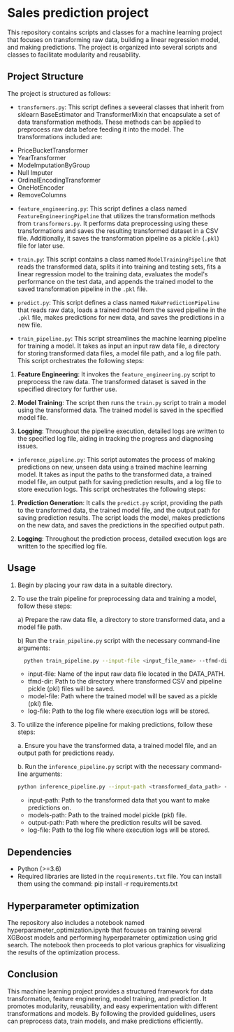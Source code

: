 # Sales prediction project
This repository contains scripts and classes for a machine learning project that focuses on transforming raw data, building a linear regression model, and making predictions. The project is organized into several scripts and classes to facilitate modularity and reusability.

## Project Structure

The project is structured as follows:

- `transformers.py`: This script defines a seveeral classes that inherit from sklearn BaseEstimator and TransformerMixin that encapsulate a set of data transformation methods. These methods can be applied to preprocess raw data before feeding it into the model. The transformations included are:
* PriceBucketTransformer
* YearTransformer
* ModeImputationByGroup
* Null Imputer
* OrdinalEncodingTransformer
* OneHotEncoder
* RemoveColumns

- `feature_engineering.py`: This script defines a class named `FeatureEngineeringPipeline` that utilizes the transformation methods from `transformers.py`. It performs data preprocessing using these transformations and saves the resulting transformed dataset in a CSV file. Additionally, it saves the transformation pipeline as a pickle (`.pkl`) file for later use.

- `train.py`: This script contains a class named `ModelTrainingPipeline` that reads the transformed data, splits it into training and testing sets, fits a linear regression model to the training data, evaluates the model's performance on the test data, and appends the trained model to the saved transformation pipeline in the `.pkl` file.

- `predict.py`: This script defines a class named `MakePredictionPipeline` that reads raw data, loads a trained model from the saved pipeline in the `.pkl` file, makes predictions for new data, and saves the predictions in a new file.

- `train_pipeline.py`: This script streamlines the machine learning pipeline for training a model. It takes as input an input raw data file, a directory for storing transformed data files, a model file path, and a log file path. This script orchestrates the following steps:

1. **Feature Engineering**: It invokes the `feature_engineering.py` script to preprocess the raw data. The transformed dataset is saved in the specified directory for further use.

2. **Model Training**: The script then runs the `train.py` script to train a model using the transformed data. The trained model is saved in the specified model file.

3. **Logging**: Throughout the pipeline execution, detailed logs are written to the specified log file, aiding in tracking the progress and diagnosing issues.

- `inference_pipeline.py`: This script automates the process of making predictions on new, unseen data using a trained machine learning model. It takes as input the paths to the transformed data, a trained model file, an output path for saving prediction results, and a log file to store execution logs. This script orchestrates the following steps:

1. **Prediction Generation**: It calls the `predict.py` script, providing the path to the transformed data, the trained model file, and the output path for saving prediction results. The script loads the model, makes predictions on the new data, and saves the predictions in the specified output path.

2. **Logging**: Throughout the prediction process, detailed execution logs are written to the specified log file.

## Usage

1. Begin by placing your raw data in a suitable directory.
2. To use the train pipeline for preprocessing data and training a model, follow these steps:

    a) Prepare the raw data file, a directory to store transformed data, and a model file path.

    b) Run the `train_pipeline.py` script with the necessary command-line arguments:

   ```bash
     python train_pipeline.py --input-file <input_file_name> --tfmd-dir <transformed_files_dir> --model-file <model_file_path> --log-file <log_file_path>
     ```

    - input-file: Name of the input raw data file located in the DATA_PATH.
    - tfmd-dir: Path to the directory where transformed CSV and pipeline pickle (pkl) files will be saved.
    - model-file: Path where the trained model will be saved as a pickle (pkl) file.
    - log-file: Path to the log file where execution logs will be stored.


3. To utilize the inference pipeline for making predictions, follow these steps:

    a. Ensure you have the transformed data, a trained model file, and an output path for predictions ready.

    b. Run the `inference_pipeline.py` script with the necessary command-line arguments:

   ```bash
   python inference_pipeline.py --input-path <transformed_data_path> --models-path <model_file_path> --output-path <predictions_output_path> --log-file <log_file_path>
   ```

    - input-path: Path to the transformed data that you want to make predictions on.
    - models-path: Path to the trained model pickle (pkl) file.
    - output-path: Path where the prediction results will be saved.
    - log-file: Path to the log file where execution logs will be stored.

## Dependencies

- Python (>=3.6)
- Required libraries are listed in the `requirements.txt` file. You can install them using the command: pip install -r requirements.txt

## Hyperparameter optimization

The repository also includes a notebook named hyperparameter_optimization.ipynb that focuses on training several XGBoost models and performing hyperparameter optimization using grid search. The notebook then proceeds to plot various graphics for visualizing the results of the optimization process.

## Conclusion

This machine learning project provides a structured framework for data transformation, feature engineering, model training, and prediction. It promotes modularity, reusability, and easy experimentation with different transformations and models. By following the provided guidelines, users can preprocess data, train models, and make predictions efficiently.
